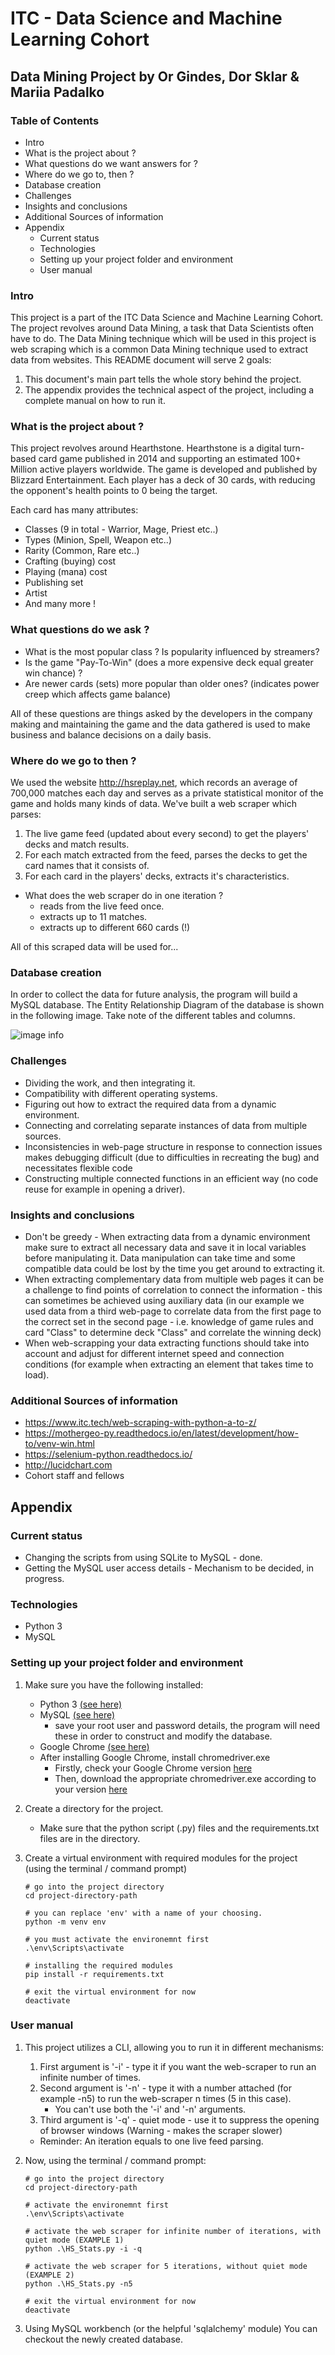 # ITC -  Data Science and Machine Learning Cohort

## Data Mining Project by Or Gindes, Dor Sklar & Mariia Padalko

### Table of Contents 

* Intro
* What is the project about ?
* What questions do we want answers for ?
* Where do we go to, then ?
* Database creation
* Challenges
* Insights and conclusions
* Additional Sources of information
* Appendix
    * Current status
    * Technologies
    * Setting up your project folder and environment
    * User manual

### Intro 

This project is a part of the ITC Data Science and Machine Learning Cohort. 
The project revolves around Data Mining, a task that Data Scientists often have to do. 
The Data Mining technique which will be used in this project is web scraping which is a common
Data Mining technique used to extract data from websites. 
This README document will serve 2 goals:
1. This document's main part tells the whole story behind the project. 
2. The appendix provides the technical aspect of the project, including a complete manual on how to run it.


### What is the project about ? 

This project revolves around Hearthstone. 
Hearthstone is a digital turn-based card game published in 2014 and supporting an estimated 100+ Million active players worldwide.
The game is developed and published by Blizzard Entertainment. 
Each player has a deck of 30 cards, with reducing the opponent's health points to 0 being the target. 

Each card has many attributes:
* Classes (9 in total - Warrior, Mage, Priest etc..)
* Types (Minion, Spell, Weapon etc..)
* Rarity (Common, Rare etc..)
* Crafting (buying) cost
* Playing (mana) cost
* Publishing set
* Artist
* And many more !


### What questions do we ask ? 

* What is the most popular class ? Is popularity influenced by streamers? 
* Is the game "Pay-To-Win" (does a more expensive deck equal greater win chance) ?
* Are newer cards (sets) more popular than older ones? (indicates power creep which affects game balance)

All of these questions are things asked by the developers in the company making and maintaining the game 
and the data gathered is used to make business and balance decisions on a daily basis.

### Where do we go to then ?

We used the website http://hsreplay.net, which records an average of 700,000 matches each day and serves as a
private statistical monitor of the game and holds many kinds of data.
We've built a web scraper which parses:
   1. The live game feed (updated about every second) to get the players' decks and match results.
   2. For each match extracted from the feed, parses the decks to get the card names that it consists of.
   3. For each card in the players' decks, extracts it's characteristics.

* What does the web scraper do in one iteration ?
    * reads from the live feed once. 
    * extracts up to 11 matches. 
    * extracts up to different 660 cards (!)
    
    
All of this scraped data will be used for...

### Database creation

In order to collect the data for future analysis, the program will build a MySQL database.
The Entity Relationship Diagram of the database is shown in the following image.
Take note of the different tables and columns.

![image info](ERD.png)


### Challenges 

* Dividing the work, and then integrating it.
* Compatibility with different operating systems.
* Figuring out how to extract the required data from a dynamic environment.
* Connecting and correlating separate instances of data from multiple sources.
* Inconsistencies in web-page structure in response to connection issues makes debugging difficult 
  (due to difficulties in recreating the bug) and necessitates flexible code
* Constructing multiple connected functions in an efficient way (no code reuse for example in opening a driver).

### Insights and conclusions 

* Don't be greedy - When extracting data from a dynamic environment make sure to extract all necessary data 
and save it in local variables before manipulating it. Data manipulation can take time and some compatible data
could be lost by the time you get around to extracting it.
* When extracting complementary data from multiple web pages it can be a challenge to find points of correlation
to connect the information - this can sometimes be achieved using auxiliary data (in our example we used 
data from a third web-page to correlate data from the first page to the correct set in the second page - i.e.
knowledge of game rules and card "Class" to determine deck "Class" and correlate the winning deck)
* When web-scrapping your data extracting functions should take into account and adjust for different internet
speed and connection conditions (for example when extracting an element that takes time to load).

### Additional Sources of information 
 
* https://www.itc.tech/web-scraping-with-python-a-to-z/ 
* https://mothergeo-py.readthedocs.io/en/latest/development/how-to/venv-win.html
* https://selenium-python.readthedocs.io/
* http://lucidchart.com 
* Cohort staff and fellows 


## Appendix

### Current status
* Changing the scripts from using SQLite to MySQL - done. 
* Getting the MySQL user access details - Mechanism to be decided, in progress.

### Technologies 
* Python 3
* MySQL

### Setting up your project folder and environment
1. Make sure you have the following installed: 
    * Python 3 [(see here)](https://www.python.org/downloads/)
    * MySQL [(see here)](https://dev.mysql.com/downloads/installer/)
        * save your root user and password details, the program will need these in order to construct and modify the database.
    * Google Chrome [(see here)](https://www.google.com/chrome/)
    * After installing Google Chrome, install chromedriver.exe
        * Firstly, check your Google Chrome version [here](https://www.whatismybrowser.com/detect/what-version-of-chrome-do-i-have) 
        * Then, download the appropriate chromedriver.exe according to your version [here](https://chromedriver.chromium.org/)

2. Create a directory for the project. 
   * Make sure that the python script (.py) files and the requirements.txt files are in the directory.

3. Create a virtual environment with required modules for the project (using the terminal / command prompt)

    ```
    # go into the project directory
    cd project-directory-path
    
    # you can replace 'env' with a name of your choosing.
    python -m venv env
    
    # you must activate the environemnt first
    .\env\Scripts\activate
    
    # installing the required modules
    pip install -r requirements.txt
    
    # exit the virtual environment for now
    deactivate
    ```

### User manual
1. This project utilizes a CLI, allowing you to run it in different mechanisms:
    1. First argument is '-i' - type it if you want the web-scraper to run an infinite number of times.
    2. Second argument is '-n' - type it with a number attached (for example -n5) to run the web-scraper n times (5 in this case).
       * You can't use both the '-i' and '-n' arguments. 
    3. Third argument is '-q' - quiet mode - use it to suppress the opening of browser windows (Warning - makes the scraper slower)

    * Reminder: An iteration equals to one live feed parsing. 

2. Now, using the terminal / command prompt:

    ```
    # go into the project directory
    cd project-directory-path
    
    # activate the environemnt first
    .\env\Scripts\activate
    
    # activate the web scraper for infinite number of iterations, with quiet mode (EXAMPLE 1)
    python .\HS_Stats.py -i -q
    
    # activate the web scraper for 5 iterations, without quiet mode (EXAMPLE 2)
    python .\HS_Stats.py -n5 
    
    # exit the virtual environment for now
    deactivate
    ```

3. Using MySQL workbench (or the helpful 'sqlalchemy' module) You can checkout the newly created database.
